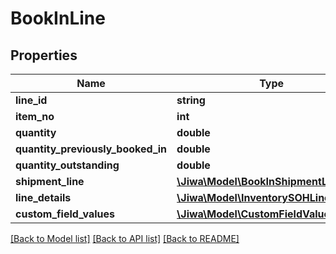 # BookInLine

## Properties
Name | Type | Description | Notes
------------ | ------------- | ------------- | -------------
**line_id** | **string** |  | [optional] 
**item_no** | **int** |  | [optional] 
**quantity** | **double** |  | [optional] 
**quantity_previously_booked_in** | **double** |  | [optional] 
**quantity_outstanding** | **double** |  | [optional] 
**shipment_line** | [**\Jiwa\Model\BookInShipmentLine**](BookInShipmentLine.md) |  | [optional] 
**line_details** | [**\Jiwa\Model\InventorySOHLineDetail[]**](InventorySOHLineDetail.md) |  | [optional] 
**custom_field_values** | [**\Jiwa\Model\CustomFieldValue[]**](CustomFieldValue.md) |  | [optional] 

[[Back to Model list]](../README.md#documentation-for-models) [[Back to API list]](../README.md#documentation-for-api-endpoints) [[Back to README]](../README.md)


